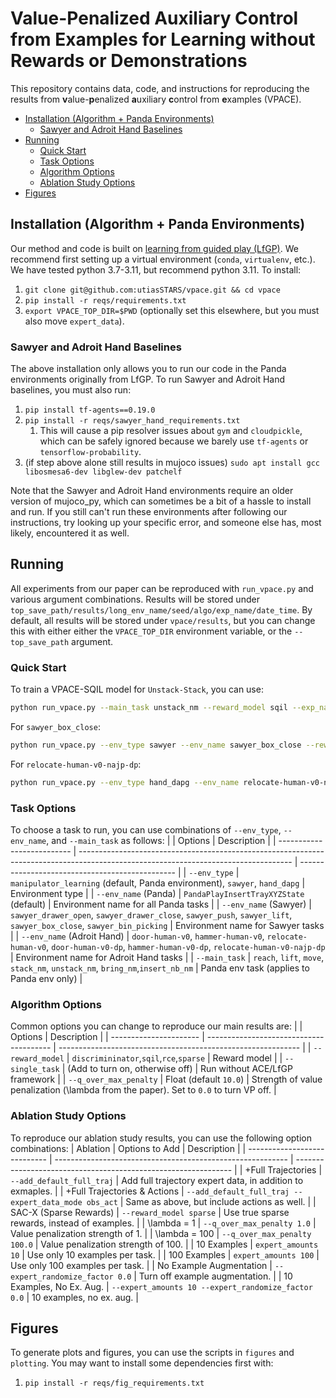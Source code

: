 # Value-Penalized Auxiliary Control from Examples for Learning without Rewards or Demonstrations

This repository contains data, code, and instructions for reproducing the results from **v**alue-**p**enalized **a**uxiliary **c**ontrol from **e**xamples (VPACE).

- [Installation (Algorithm + Panda Environments)](#installation-algorithm--panda-environments)
  - [Sawyer and Adroit Hand Baselines](#sawyer-and-adroit-hand-baselines)
- [Running](#running)
  - [Quick Start](#quick-start)
  - [Task Options](#task-options)
  - [Algorithm Options](#algorithm-options)
  - [Ablation Study Options](#ablation-study-options)
- [Figures](#figures)

## Installation (Algorithm + Panda Environments)
Our method and code is built on [learning from guided play (LfGP)](https://github.com/utiasSTARS/lfgp).
We recommend first setting up a virtual environment (`conda`, `virtualenv`, etc.).
We have tested python 3.7-3.11, but recommend python 3.11.
To install:

1. `git clone git@github.com:utiasSTARS/vpace.git && cd vpace`
2. `pip install -r reqs/requirements.txt`
3. `export VPACE_TOP_DIR=$PWD`  (optionally set this elsewhere, but you must also move `expert_data`).

### Sawyer and Adroit Hand Baselines
The above installation only allows you to run our code in the Panda environments originally from LfGP.
To run Sawyer and Adroit Hand baselines, you must also run:

1. `pip install tf-agents==0.19.0`
2. `pip install -r reqs/sawyer_hand_requirements.txt`
   1. This will cause a pip resolver issues about `gym` and `cloudpickle`, which can be safely ignored because we barely use `tf-agents` or `tensorflow-probability`.
3. (if step above alone still results in mujoco issues) `sudo apt install gcc libosmesa6-dev libglew-dev patchelf`

Note that the Sawyer and Adroit Hand environments require an older version of mujoco_py, which can sometimes be a bit of a hassle to install and run.
If you still can't run these environments after following our instructions, try looking up your specific error, and someone else has, most likely, encountered it as well.

## Running

All experiments from our paper can be reproduced with `run_vpace.py` and various argument combinations.
Results will be stored under `top_save_path/results/long_env_name/seed/algo/exp_name/date_time`.
By default, all results will be stored under `vpace/results`, but you can change this with either either the `VPACE_TOP_DIR` environment variable, or the `--top_save_path` argument.

### Quick Start
To train a VPACE-SQIL model for `Unstack-Stack`, you can use:
```bash
python run_vpace.py --main_task unstack_nm --reward_model sqil --exp_name test
```
For `sawyer_box_close`:
```bash
python run_vpace.py --env_type sawyer --env_name sawyer_box_close --reward_model sqil --exp_name test
```
For `relocate-human-v0-najp-dp`:
```bash
python run_vpace.py --env_type hand_dapg --env_name relocate-human-v0-najp-dp --reward_model sqil --exp_name test
```

### Task Options
To choose a task to run, you can use combinations of `--env_type`, `--env_name`, and `--main_task` as follows:
|                            | Options                                                                                                                             | Description                                     |
| -------------------------- | ----------------------------------------------------------------------------------------------------------------------------------- | ----------------------------------------------- |
| `--env_type`               | `manipulator_learning` (default, Panda environment), `sawyer`, `hand_dapg`                                                          | Environment type                                |
| `--env_name` (Panda)       | `PandaPlayInsertTrayXYZState` (default)                                                                                             | Environment name for all Panda tasks            |
| `--env_name` (Sawyer)      | `sawyer_drawer_open`, `sawyer_drawer_close`, `sawyer_push`, `sawyer_lift`, `sawyer_box_close`, `sawyer_bin_picking`            | Environment name for Sawyer tasks               |
| `--env_name` (Adroit Hand) | `door-human-v0`, `hammer-human-v0`, `relocate-human-v0`, `door-human-v0-dp`, `hammer-human-v0-dp`, `relocate-human-v0-najp-dp` | Environment name for Adroit Hand tasks          |
| `--main_task`              | `reach`, `lift`, `move`, `stack_nm`, `unstack_nm`, `bring_nm`,`insert_nb_nm`                                                            | Panda env task (applies to Panda env only) |


### Algorithm Options
Common options you can change to reproduce our main results are:
|                        | Options                                 | Description                                                  |
| ---------------------- | --------------------------------------- | ------------------------------------------------------------ |
| `--reward_model`       | `discrimininator`,`sqil`,`rce`,`sparse` | Reward model                                                 |
| `--single_task`        | (Add to turn on, otherwise off)         | Run without ACE/LfGP framework                               |
| `--q_over_max_penalty` | Float (default `10.0`)                  | Strength of value penalization (\lambda from the paper). Set to `0.0` to turn VP off. |

### Ablation Study Options

To reproduce our ablation study results, you can use the following option combinations:
| Ablation                     | Options to Add                                             | Description                                                    |
| ---------------------------- | ---------------------------------------------------------- | -------------------------------------------------------------- |
| +Full Trajectories           | `--add_default_full_traj`                                  | Add full trajectory expert data, in addition to exmaples. |
| +Full Trajectories & Actions | `--add_default_full_traj --expert_data_mode obs_act` | Same as above, but include actions as well.               |
| SAC-X (Sparse Rewards)       | `--reward_model sparse`                                    | Use true sparse rewards, instead of examples.             |
| \lambda = 1                  | `--q_over_max_penalty 1.0`                                 | Value penalization strength of 1.                              |
| \lambda = 100                | `--q_over_max_penalty 100.0`                               | Value penalization strength of 100.                            |
| 10 Examples                  | `expert_amounts 10`                                        | Use only 10 examples per task.                                 |
| 100 Examples                 | `expert_amounts 100`                                       | Use only 100 examples per task.                                |
| No Example Augmentation      | `--expert_randomize_factor 0.0`                            | Turn off example augmentation.                                 |
| 10 Examples, No Ex. Aug.     | `--expert_amounts 10 --expert_randomize_factor 0.0` | 10 examples, no ex. aug.                                       |

## Figures
To generate plots and figures, you can use the scripts in `figures` and `plotting`.
You may want to install some dependencies first with:

1. `pip install -r reqs/fig_requirements.txt`